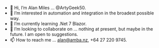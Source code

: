 - 👋 Hi, I’m Alan Miles ... @ArtyGeek50.
- 👀 I’m interested in automation and integration in the broadest possible way.
- 🌱 I’m currently learning .Net 7 Blazor.
- 💞️ I’m looking to collaborate on ... nothing at present, but maybe in the future. I am open to suggestions.
- 📫 How to reach me ... alan@amba.nz, +64 27 220 9745.

<!---
ArtyGeek50/ArtyGeek50 is a ✨ special ✨ repository because its `README.md` (this file) appears on your GitHub profile.
You can click the Preview link to take a look at your changes.
--->
